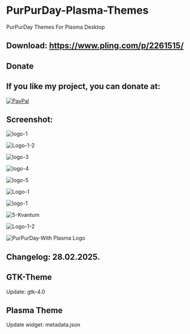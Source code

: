 # PurPurDay-Plasma-Themes
PurPurDay Themes For Plasma Desktop

Download: https://www.pling.com/p/2261515/
------------------------------------------


<html>
  <head>
    <meta charset="utf-8" />
  </head>
  <body>
    <h2>Donate</h2>
    <h2>If you like my project, you can donate at:</h2>
    <a href="https://www.paypal.com/paypalme/VesnaLazic">
    <img src="PayPal.png" alt="PayPal" />
    </a>
  </body>
</html>


Screenshot:
-----------

![logo-1](https://github.com/user-attachments/assets/18dad6a9-9f2e-4aa5-8c2b-8eec60bca6f5)

![Logo-1-2](https://github.com/user-attachments/assets/6472ac73-2e85-46a3-842a-da326f1b38fb)

![logo-3](https://github.com/user-attachments/assets/e0214e16-428a-4b5d-94a5-40b86c833c05)

![logo-4](https://github.com/user-attachments/assets/692cadea-2d63-490c-94ba-7dd89be46102)

![logo-5](https://github.com/user-attachments/assets/f6e61321-ec31-44a5-9444-61062fc42818)

![Logo-1](https://github.com/user-attachments/assets/64a49119-bfc4-4075-a661-21dae77e3710)

![logo-1](https://github.com/user-attachments/assets/69a280d0-9c53-4c44-8d5f-561bfa1763aa)

![5-Kvantum](https://github.com/user-attachments/assets/f8a01da9-4752-4220-a62d-c2b90047e4d1)

![Logo-1-2](https://github.com/user-attachments/assets/cf0f5528-0aa0-492f-8b1b-8dee61d10bbb)

![PurPurDay-With Plasma Logo](https://github.com/user-attachments/assets/e6d86952-5780-4b26-a7c7-12efd28dcfe7)

Changelog: 28.02.2025.
----------------------

GTK-Theme
----------

Update: gtk-4.0

Plasma Theme
------------

Update widget: metadata.json
